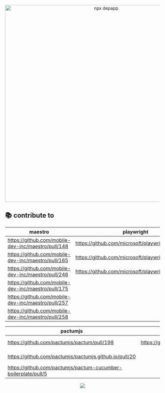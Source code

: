 <p align="center">
  <img width="642" alt="npx depapp" src="https://user-images.githubusercontent.com/6134774/117261311-36966080-ae7a-11eb-8431-551d897e7e20.png">
</p>

## :books: contribute to

<div align="center">

| maestro | playwright | tooljet | senarai |
| ----------- | ----------- | ----------- | ----------- |
| https://github.com/mobile-dev-inc/maestro/pull/148 | https://github.com/microsoft/playwright/pull/16661 | https://github.com/ToolJet/ToolJet/pull/4287 |  https://github.com/zainfathoni/senar.ai/pull/33 |
| https://github.com/mobile-dev-inc/maestro/pull/165 | https://github.com/microsoft/playwright/pull/17524 | https://github.com/ToolJet/ToolJet/pull/4308 | |
| https://github.com/mobile-dev-inc/maestro/pull/246 | https://github.com/microsoft/playwright/pull/17552 | https://github.com/ToolJet/ToolJet/pull/4379 | |
| https://github.com/mobile-dev-inc/maestro/pull/175 |  | | |
| https://github.com/mobile-dev-inc/maestro/pull/257 |  | | |
| https://github.com/mobile-dev-inc/maestro/pull/258 |  | | |

| pactumjs | bruno | others |
| ----------- | ----------- | ----------- |
| https://github.com/pactumjs/pactum/pull/198 | https://github.com/usebruno/bruno/pull/44 | https://github.com/fireship-io/flamethrower/pull/36 |
| https://github.com/pactumjs/pactumjs.github.io/pull/20 | | https://github.com/appium-userland/appium-flutter-driver/pull/303 | 
| https://github.com/pactumjs/pactum-cucumber-boilerplate/pull/5 | | https://github.com/segmentio/orbital/pull/3 | 

<a href="https://github.com/anuraghazra/github-readme-stats">
  <img align="center" src="https://github-readme-stats.vercel.app/api?username=depapp&count_private=true&show_icons=true&theme=chartreuse-dark&hide_title=true" />
</a></p>

</div>
